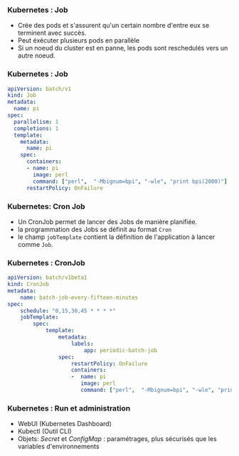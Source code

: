 ### Kubernetes : Job

- Crée des pods et s'assurent qu'un certain nombre d'entre eux se terminent avec succès.
- Peut éxécuter plusieurs pods en parallèle
- Si un noeud du cluster est en panne, les pods sont reschedulés vers un autre noeud. 

### Kubernetes : Job

```yaml
apiVersion: batch/v1
kind: Job
metadata:
  name: pi
spec:
  parallelism: 1    
  completions: 1    
  template:         
    metadata:
      name: pi
    spec:
      containers:
      - name: pi
        image: perl
        command: ["perl",  "-Mbignum=bpi", "-wle", "print bpi(2000)"]
      restartPolicy: OnFailure
```

### Kubernetes: Cron Job

- Un CronJob permet de lancer des Jobs de manière planifiée.
- la programmation des Jobs se définit au format `Cron`
- le champ `jobTemplate` contient la définition de l'application à lancer comme `Job`.

### Kubernetes : CronJob

```yaml
apiVersion: batch/v1beta1
kind: CronJob
metadata:
    name: batch-job-every-fifteen-minutes
spec:
    schedule: "0,15,30,45 * * * *"
    jobTemplate:
        spec:
            template:
                metadata:
                    labels:
                        app: periodic-batch-job
                spec:
                    restartPolicy: OnFailure
                    containers:
                    -  name: pi
                       image: perl 
                       command: ["perl",  "-Mbignum=bpi", "-wle", "print bpi(2000)"]
```

### Kubernetes : Run et administration

- WebUI (Kubernetes Dashboard)
- Kubectl (Outil CLI)
- Objets: *Secret* et *ConfigMap* : paramétrages, plus sécurisés que les variables d'environnements

